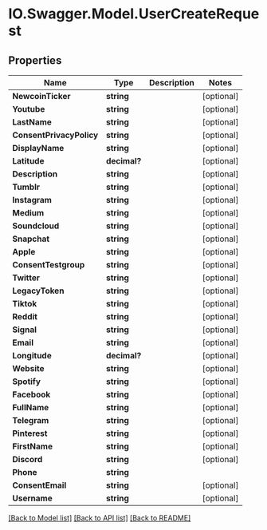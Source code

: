 # IO.Swagger.Model.UserCreateRequest
## Properties

Name | Type | Description | Notes
------------ | ------------- | ------------- | -------------
**NewcoinTicker** | **string** |  | [optional] 
**Youtube** | **string** |  | [optional] 
**LastName** | **string** |  | [optional] 
**ConsentPrivacyPolicy** | **string** |  | [optional] 
**DisplayName** | **string** |  | [optional] 
**Latitude** | **decimal?** |  | [optional] 
**Description** | **string** |  | [optional] 
**Tumblr** | **string** |  | [optional] 
**Instagram** | **string** |  | [optional] 
**Medium** | **string** |  | [optional] 
**Soundcloud** | **string** |  | [optional] 
**Snapchat** | **string** |  | [optional] 
**Apple** | **string** |  | [optional] 
**ConsentTestgroup** | **string** |  | [optional] 
**Twitter** | **string** |  | [optional] 
**LegacyToken** | **string** |  | [optional] 
**Tiktok** | **string** |  | [optional] 
**Reddit** | **string** |  | [optional] 
**Signal** | **string** |  | [optional] 
**Email** | **string** |  | [optional] 
**Longitude** | **decimal?** |  | [optional] 
**Website** | **string** |  | [optional] 
**Spotify** | **string** |  | [optional] 
**Facebook** | **string** |  | [optional] 
**FullName** | **string** |  | [optional] 
**Telegram** | **string** |  | [optional] 
**Pinterest** | **string** |  | [optional] 
**FirstName** | **string** |  | [optional] 
**Discord** | **string** |  | [optional] 
**Phone** | **string** |  | 
**ConsentEmail** | **string** |  | [optional] 
**Username** | **string** |  | [optional] 

[[Back to Model list]](../README.md#documentation-for-models) [[Back to API list]](../README.md#documentation-for-api-endpoints) [[Back to README]](../README.md)

